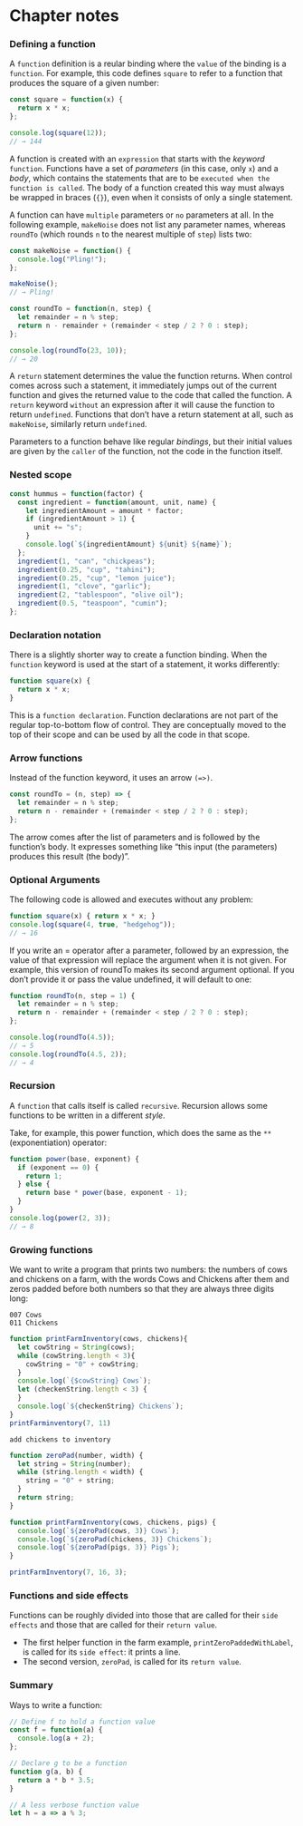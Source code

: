 # Chapter notes

### Defining a function

A `function` definition is a reular binding where the `value` of the binding is a `function`. For example, this code defines `square` to refer to a function that produces the square of a given number:
```javascript
const square = function(x) {
  return x * x;
};

console.log(square(12));
// → 144
```
A function is created with an `expression` that starts with the *keyword* `function`. Functions have a set of *parameters* (in this case, only `x`) and a *body*, which contains the statements that are to be `executed when the function is called`. The body of a function created this way must always be wrapped in braces (`{}`), even when it consists of only a single statement.

A function can have `multiple` parameters or `no` parameters at all. In the following example, `makeNoise` does not list any parameter names, whereas `roundTo` (which rounds `n` to the nearest multiple of `step`) lists two:
```javascript
const makeNoise = function() {
  console.log("Pling!");
};

makeNoise();
// → Pling!

const roundTo = function(n, step) {
  let remainder = n % step;
  return n - remainder + (remainder < step / 2 ? 0 : step);
};

console.log(roundTo(23, 10));
// → 20
```

A `return` statement determines the value the function returns. When control comes across such a statement, it immediately jumps out of the current function and gives the returned value to the code that called the function. A `return` keyword `without` an expression after it will cause the function to return `undefined`. Functions that don’t have a return statement at all, such as `makeNoise`, similarly return `undefined`.

Parameters to a function behave like regular *bindings*, but their initial values are given by the `caller` of the function, not the code in the function itself.

### Nested scope
```javascript
const hummus = function(factor) {
  const ingredient = function(amount, unit, name) {
    let ingredientAmount = amount * factor;
    if (ingredientAmount > 1) {
      unit += "s";
    }
    console.log(`${ingredientAmount} ${unit} ${name}`);
  };
  ingredient(1, "can", "chickpeas");
  ingredient(0.25, "cup", "tahini");
  ingredient(0.25, "cup", "lemon juice");
  ingredient(1, "clove", "garlic");
  ingredient(2, "tablespoon", "olive oil");
  ingredient(0.5, "teaspoon", "cumin");
};
```

### Declaration notation

There is a slightly shorter way to create a function binding. When the `function` keyword is used at the start of a statement, it works differently:
```javascript
function square(x) {
  return x * x;
}
```
This is a `function declaration`. Function declarations are not part of the regular top-to-bottom flow of control. They are conceptually moved to the top of their scope and can be used by all the code in that scope.

### Arrow functions

Instead of the function keyword, it uses an arrow `(=>)`. 
```javascript
const roundTo = (n, step) => {
  let remainder = n % step;
  return n - remainder + (remainder < step / 2 ? 0 : step);
};
```
The arrow comes after the list of parameters and is followed by the function’s body. It expresses something like “this input (the parameters) produces this result (the body)”.

### Optional Arguments

The following code is allowed and executes without any problem:
```javascript
function square(x) { return x * x; }
console.log(square(4, true, "hedgehog"));
// → 16
```

If you write an = operator after a parameter, followed by an expression, the value of that expression will replace the argument when it is not given. For example, this version of roundTo makes its second argument optional. If you don’t provide it or pass the value undefined, it will default to one:
```javascript
function roundTo(n, step = 1) {
  let remainder = n % step;
  return n - remainder + (remainder < step / 2 ? 0 : step);
};

console.log(roundTo(4.5));
// → 5
console.log(roundTo(4.5, 2));
// → 4
```

### Recursion

A `function` that calls itself is called `recursive`. Recursion allows some functions to be written in a different *style*.

Take, for example, this power function, which does the same as the `**`(exponentiation) operator:
```javascript
function power(base, exponent) {
  if (exponent == 0) {
    return 1;
  } else {
    return base * power(base, exponent - 1);
  }
}
console.log(power(2, 3));
// → 8
```

### Growing functions

We want to write a program that prints two numbers: the numbers of cows and chickens on a farm, with the words Cows and Chickens after them and zeros padded before both numbers so that they are always three digits long:
```
007 Cows
011 Chickens
```
```javascript
function printFarmInventory(cows, chickens){
  let cowString = String(cows);
  while (cowString.length < 3){
    cowString = "0" + cowString;
  }
  console.log(`{$cowString} Cows`);
  let (checkenString.length < 3) {
  }
  console.log(`${checkenString} Chickens`);
}
printFarminventory(7, 11)
```

```
add chickens to inventory
```

```javascript
function zeroPad(number, width) {
  let string = String(number);
  while (string.length < width) {
    string = "0" + string;
  }
  return string;
}

function printFarmInventory(cows, chickens, pigs) {
  console.log(`${zeroPad(cows, 3)} Cows`);
  console.log(`${zeroPad(chickens, 3)} Chickens`);
  console.log(`${zeroPad(pigs, 3)} Pigs`);
}

printFarmInventory(7, 16, 3);
```

### Functions and side effects

Functions can be roughly divided into those that are called for their `side effects` and those that are called for their `return value`.
* The first helper function in the farm example, `printZeroPaddedWithLabel`, is called for its `side effect`: it prints a line.
* The second version, `zeroPad`, is called for its `return value`.

### Summary

Ways to write a function: 
```javascript
// Define f to hold a function value
const f = function(a) {
  console.log(a + 2);
};

// Declare g to be a function
function g(a, b) {
  return a * b * 3.5;
}

// A less verbose function value
let h = a => a % 3;
```
